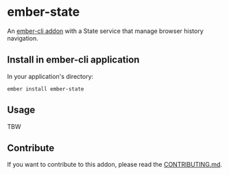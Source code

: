 # ember-state

An [ember-cli addon](http://www.ember-cli.com/) with a State service that manage browser history navigation.

## Install in ember-cli application

In your application's directory:

    ember install ember-state

## Usage

TBW

## Contribute

If you want to contribute to this addon, please read the [CONTRIBUTING.md](CONTRIBUTING.md).
